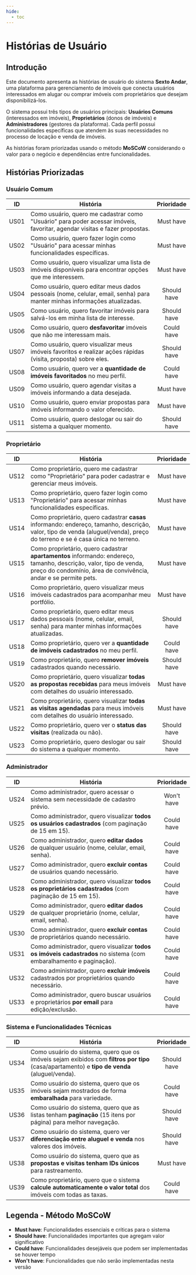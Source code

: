 ```yaml
---
hide:
  - toc
---
```


# Histórias de Usuário

## Introdução

Este documento apresenta as histórias de usuário do sistema **Sexto Andar**, uma plataforma para gerenciamento de imóveis que conecta usuários interessados em alugar ou comprar imóveis com proprietários que desejam disponibilizá-los.

O sistema possui três tipos de usuários principais: **Usuários Comuns** (interessados em imóveis), **Proprietários** (donos de imóveis) e **Administradores** (gestores da plataforma). Cada perfil possui funcionalidades específicas que atendem às suas necessidades no processo de locação e venda de imóveis.

As histórias foram priorizadas usando o método **MoSCoW** considerando o valor para o negócio e dependências entre funcionalidades.


## Histórias Priorizadas

### Usuário Comum

| ID | História | Prioridade |
|----|---------|:-----------:|
| US01 | Como usuário, quero me cadastrar como "Usuário" para poder acessar imóveis, favoritar, agendar visitas e fazer propostas. | Must have |
| US02 | Como usuário, quero fazer login como "Usuário" para acessar minhas funcionalidades específicas. | Must have |
| US03 | Como usuário, quero visualizar uma lista de imóveis disponíveis para encontrar opções que me interessem. | Must have |
| US04 | Como usuário, quero editar meus dados pessoais (nome, celular, email, senha) para manter minhas informações atualizadas. | Should have |
| US05 | Como usuário, quero favoritar imóveis para salvá-los em minha lista de interesse. | Should have |
| US06 | Como usuário, quero **desfavoritar** imóveis que não me interessam mais. | Could have |
| US07 | Como usuário, quero visualizar meus imóveis favoritos e realizar ações rápidas (visita, proposta) sobre eles. | Should have |
| US08 | Como usuário, quero ver a **quantidade de imóveis favoritados** no meu perfil. | Could have |
| US09 | Como usuário, quero agendar visitas a imóveis informando a data desejada. | Must have |
| US10 | Como usuário, quero enviar propostas para imóveis informando o valor oferecido. | Must have |
| US11 | Como usuário, quero deslogar ou sair do sistema a qualquer momento. | Should have |

### Proprietário

| ID | História | Prioridade |
|----|---------|:-----------:|
| US12 | Como proprietário, quero me cadastrar como "Proprietário" para poder cadastrar e gerenciar meus imóveis. | Must have |
| US13 | Como proprietário, quero fazer login como "Proprietário" para acessar minhas funcionalidades específicas. | Must have |
| US14 | Como proprietário, quero cadastrar **casas** informando: endereço, tamanho, descrição, valor, tipo de venda (aluguel/venda), preço do terreno e se é casa única no terreno. | Must have |
| US15 | Como proprietário, quero cadastrar **apartamentos** informando: endereço, tamanho, descrição, valor, tipo de venda, preço do condomínio, área de convivência, andar e se permite pets. | Must have |
| US16 | Como proprietário, quero visualizar meus imóveis cadastrados para acompanhar meu portfólio. | Must have |
| US17 | Como proprietário, quero editar meus dados pessoais (nome, celular, email, senha) para manter minhas informações atualizadas. | Should have |
| US18 | Como proprietário, quero ver a **quantidade de imóveis cadastrados** no meu perfil. | Could have |
| US19 | Como proprietário, quero **remover imóveis** cadastrados quando necessário. | Should have |
| US20 | Como proprietário, quero visualizar **todas as propostas recebidas** para meus imóveis com detalhes do usuário interessado. | Must have |
| US21 | Como proprietário, quero visualizar **todas as visitas agendadas** para meus imóveis com detalhes do usuário interessado. | Must have |
| US22 | Como proprietário, quero ver o **status das visitas** (realizada ou não). | Should have |
| US23 | Como proprietário, quero deslogar ou sair do sistema a qualquer momento. | Should have |

### Administrador

| ID | História | Prioridade |
|----|---------|:-----------:|
| US24 | Como administrador, quero acessar o sistema sem necessidade de cadastro prévio. | Won't have |
| US25 | Como administrador, quero visualizar **todos os usuários cadastrados** (com paginação de 15 em 15). | Could have |
| US26 | Como administrador, quero **editar dados** de qualquer usuário (nome, celular, email, senha). | Could have |
| US27 | Como administrador, quero **excluir contas** de usuários quando necessário. | Could have |
| US28 | Como administrador, quero visualizar **todos os proprietários cadastrados** (com paginação de 15 em 15). | Could have |
| US29 | Como administrador, quero **editar dados** de qualquer proprietário (nome, celular, email, senha). | Could have |
| US30 | Como administrador, quero **excluir contas** de proprietários quando necessário. | Could have |
| US31 | Como administrador, quero visualizar **todos os imóveis cadastrados** no sistema (com embaralhamento e paginação). | Could have |
| US32 | Como administrador, quero **excluir imóveis** cadastrados por proprietários quando necessário. | Could have |
| US33 | Como administrador, quero buscar usuários e proprietários **por email** para edição/exclusão. | Could have |

### Sistema e Funcionalidades Técnicas

| ID | História | Prioridade |
|----|---------|:-----------:|
| US34 | Como usuário do sistema, quero que os imóveis sejam exibidos com **filtros por tipo** (casa/apartamento) e **tipo de venda** (aluguel/venda). | Should have |
| US35 | Como usuário do sistema, quero que os imóveis sejam mostrados de forma **embaralhada** para variedade. | Could have |
| US36 | Como usuário do sistema, quero que as listas tenham **paginação** (15 itens por página) para melhor navegação. | Should have |
| US37 | Como usuário do sistema, quero ver **diferenciação entre aluguel e venda** nos valores dos imóveis. | Should have |
| US38 | Como usuário do sistema, quero que as **propostas e visitas tenham IDs únicos** para rastreamento. | Must have |
| US39 | Como proprietário, quero que o sistema **calcule automaticamente o valor total** dos imóveis com todas as taxas. | Could have |

## Legenda - Método MoSCoW

- **Must have**: Funcionalidades essenciais e críticas para o sistema
- **Should have**: Funcionalidades importantes que agregam valor significativo
- **Could have**: Funcionalidades desejáveis que podem ser implementadas se houver tempo
- **Won't have**: Funcionalidades que não serão implementadas nesta versão